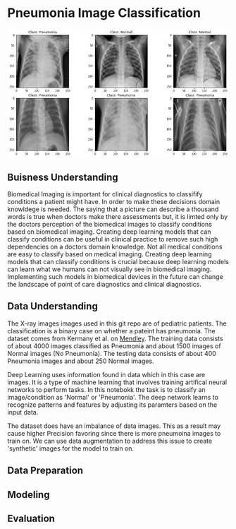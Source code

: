 # Pneumonia Image Classification
![x_ray_images](images/x_rays.png)
## Buisness Understanding 
Biomedical Imaging is important for clinical diagnostics to classifify conditions a patient might have. In order to make these decisions domain knowldege is needed. The saying that a picture can describe a thousand words is true when doctors make there assessments but, it is limted only by the doctors perception of the biomedical images to classify conditions based on biomedical imaging. Creating deep learning models that can classify conditions can be useful in clinical practice to remove such high dependencies on a doctors domain knowledge. Not all medical conditions are easy to classify based on medical imaging. Creating deep learning models that can classify conditions is crucial because deep learning models can learn what we humans can not visually see in biomedical imaging. Implementing such models in biomedical devices in the future can change the landscape of point of care diagnostics and clinical diagnostics.

## Data Understanding 
The X-ray images images used in this git repo are of pediatric patients. The classification is a binary case on whether a pateint has pneumonia. The dataset comes from Kermany et al. on [Mendley](https://data.mendeley.com/datasets/rscbjbr9sj/3). The training data consists of about 4000 images classified as Pneumonia and about 1500 images of Normal images (No Pneumonia). The testing data consists of about 400 Pneumonia images and about 250 Normal images.

Deep Learning uses information found in data which in this case are images. It is a type of machine learning that involves training artifical neural networks to perform tasks. In this notebokk the task is to classify an image/condition as 'Normal' or 'Pneumonia'. The deep network learns to recognize patterns and features by adjusting its paramters based on the input data. 

The dataset does have an imbalance of data images. This as a result may cause higher Precision favoring since there is more pneumoina images to train on. We can use data augmentation to address this issue to create 'synthetic' images for the model to train on. 

## Data Preparation 

## Modeling 

## Evaluation